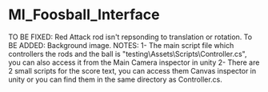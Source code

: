 # MI_Foosball_Interface
TO BE FIXED: Red Attack rod isn't repsonding to translation or rotation.
To BE ADDED: Background image.
NOTES:
1- The main script file which controllers the rods and the ball is "testing\Assets\Scripts\Controller.cs", 
you can also access it from the Main Camera inspector in unity
2- There are 2 small scripts for the score text, 
you can access them Canvas inspector in unity or you can find them in the same directory as Controller.cs.

